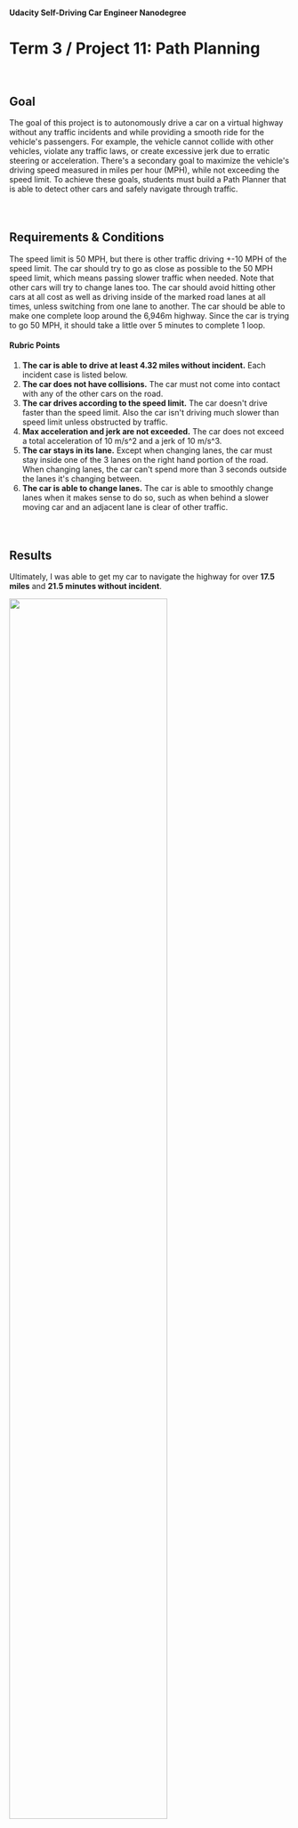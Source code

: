 #### Udacity Self-Driving Car Engineer Nanodegree

# Term 3 / Project 11: Path Planning


##### &nbsp;

## Goal
The goal of this project is to autonomously drive a car on a virtual highway without any traffic incidents and while providing a smooth ride for the vehicle's passengers. For example, the vehicle cannot collide with other vehicles, violate any traffic laws, or create excessive jerk due to erratic steering or acceleration. There's a secondary goal to maximize the vehicle's driving speed measured in miles per hour (MPH), while not exceeding the speed limit. To achieve these goals, students must build a Path Planner that is able to detect other cars and safely navigate through traffic.

##### &nbsp;

## Requirements & Conditions
The speed limit is 50 MPH, but there is other traffic driving +-10 MPH of the speed limit. The car should try to go as close as possible to the 50 MPH speed limit, which means passing slower traffic when needed. Note that other cars will try to change lanes too. The car should avoid hitting other cars at all cost as well as driving inside of the marked road lanes at all times, unless switching from one lane to another. The car should be able to make one complete loop around the 6,946m highway. Since the car is trying to go 50 MPH, it should take a little over 5 minutes to complete 1 loop.

#### Rubric Points
1. **The car is able to drive at least 4.32 miles without incident.** Each incident case is listed below.
1. **The car does not have collisions.** The car must not come into contact with any of the other cars on the road.
1. **The car drives according to the speed limit.** The car doesn't drive faster than the speed limit. Also the car isn't driving much slower than speed limit unless obstructed by traffic.
1. **Max acceleration and jerk are not exceeded.** The car does not exceed a total acceleration of 10 m/s^2 and a jerk of 10 m/s^3.
1. **The car stays in its lane.** Except when changing lanes, the car must stay inside one of the 3 lanes on the right hand portion of the road. When changing lanes, the car can't spend more than 3 seconds outside the lanes it's changing between.
1. **The car is able to change lanes.** The car is able to smoothly change lanes when it makes sense to do so, such as when behind a slower moving car and an adjacent lane is clear of other traffic.


##### &nbsp;

## Results
Ultimately, I was able to get my car to navigate the highway for over **17.5 miles** and **21.5 minutes without incident**.

<img src="results/best-score.png" width="75%" /></a>

[Here](https://youtu.be/3QYBQGf2RrE) is a video showing the results.

<a href="https://youtu.be/3QYBQGf2RrE"><img src="results/video-thumbnail.png" width="55%" /></a>

##### &nbsp;

## Approach
In building a path planner, there are many possible approaches with varying levels of complexity. I decided to keep my approach as simple as possible, while leveraging much of the starter code provided in the [project walkthrough.](https://youtu.be/7sI3VHFPP0w)

All of my code can be found in `main.cpp` from line [line 249](https://github.com/tommytracey/Udacity-CarND-Term3/blob/master/p11-path-planning/src/main.cpp#L249) to 436 (below the helper functions provided by Udacity). There are three main sections:

1. **Prediction** &mdash; leverage our car's localization data and the sensor fusion data to detect other cars and determine their relative positions.
2. **Behavior** &mdash; given the above predictions, determine if and when our car should change lanes so that it can safely but efficiently navigate through traffic.
3. **Trajectory** &mdash; given the above predictions and behavior model, calculate our car's path and feed it to the simulator.

##### &nbsp;

### Prediction

##### Data Provided
The map of the highway is in data/highway_map.txt. Each waypoint in the list contains `[x,y,s,dx,dy]` values. `x` and `y` are the waypoint's map coordinate position, the `s` value is the distance along the road to get to that waypoint in meters, the `dx` and `dy` values define the unit normal vector pointing outward of the highway loop.

The highway's waypoints loop around so the Frenet `s` value distance along the road goes from 0 to 6945.554.

Our car's localization data ([line 230](https://github.com/tommytracey/Udacity-CarND-Term3/blob/master/p11-path-planning/src/main.cpp#L230)):

```c++
  double car_x = j[1]["x"];  // Cartesian map coordinates
  double car_y = j[1]["y"];  // Cartesian map coordinates
  double car_s = j[1]["s"];  // Frenet coordinate, longitudinal distance from track start 0
  double car_d = j[1]["d"];  // Frenet coordinate, lateral distance from road median 0
  double car_yaw = j[1]["yaw"];  // steering angle / heading
  double car_speed = j[1]["speed"];
```
##### &nbsp;

The sensor fusion data provides a list of all other cars on our side of the road. Data for each car is a one dimensional vector: `[id, x, y, vx, vy, s, d]`. Note that `vx` and `vy` represent the car's velocity. All other variables are the same as the localization inputs.
```c++
auto sensor_fusion = j[1]["sensor_fusion"];
```
##### &nbsp;

With this data in hand, we can now calculate the longitudinal (`s`) and lateral (`d`) distances for other cars on the road and which lane they're in relative to ours.

First we need to initialize our own lane and velocity ([line 205](https://github.com/tommytracey/Udacity-CarND-Term3/blob/master/p11-path-planning/src/main.cpp#L205)):

```c++
// by default our car starts in lane 1
int lane = 1;

// initialize our reference velocity
double ref_vel = 0.0; // mph
```

##### &nbsp;

Based on `d` we can determine which lane each car is in ([line 258](https://github.com/tommytracey/Udacity-CarND-Term3/blob/master/p11-path-planning/src/main.cpp#L258)):


```c++
// initialize lane identifiers for other cars
bool car_ahead = false;
bool car_left = false;
bool car_right = false;

// which lane is the other car in
for (int i = 0; i < sensor_fusion.size(); i++) {
  float d = sensor_fusion[i][6];
  int car_lane;

  if (d >= 0 && d < 4) {
    car_lane = 0;  // left lane
  } else if (d >= 4 && d < 8) {
    car_lane = 1;  // middle lane
  } else if (d >= 8 && d <= 12) {
    car_lane = 2;  // right lane
  } else {
    continue;
  }
```

##### &nbsp;

We can then use the remaining fusion data to calculate each of the other car's positions (`s`).

```c++
// other car's velocity, speed, and position
double vx = sensor_fusion[i][3];
double vy = sensor_fusion[i][4];
double check_speed = sqrt(vx*vx + vy*vy);
double check_car_s = sensor_fusion[i][5];

// car s position after executing previous trajectory
check_car_s += ((double)prev_size*0.02*check_speed);
```

##### &nbsp;

<img src="results/arrow2.png" width="40%" /></a>

#### This is where things get interesting.

Now that we have `s` and `d` for the other cars, we need to determine if any of the cars are within some minimum distance in our lane or an adjacent lane. The values you set for these distances will significantly impact how aggressively your car navigates through traffic. After several iterations, I ultimately settled on the distance gap parameters below (also [line 287](https://github.com/tommytracey/Udacity-CarND-Term3/blob/master/p11-path-planning/src/main.cpp#L287)).

To summarize, the model identifies:
* a `car_ahead` if there is a car in my lane less than 20m ahead
* a `car_left` if there is a car in the lane to my left that is less than 60m ahead _and_ less than 5m behind my car.
* a `car_right` if there is a car in the lane to my right that is less than 60m ahead _and_ less than 5m behind my car.

```c++
// minimum distance gaps between our car and other cars
int gap_ahead_my_lane = 20; // m
int gap_ahead_oth_lane = 60; // m
int gap_behind = 5; // m

// determine if other car is within minimum distance gaps
if (car_lane == lane) {
  car_ahead |= (check_car_s > car_s) && ((check_car_s - car_s) < gap_ahead_my_lane);
} else if (lane - car_lane == 1) {
  car_left |= ((check_car_s + gap_behind) > car_s ) && ((check_car_s - gap_ahead_oth_lane) < car_s);
} else if (lane - car_lane == -1) {
  car_right |= ((check_car_s + gap_behind) > car_s ) && ((check_car_s - gap_ahead_oth_lane) < car_s);
}
```

##### &nbsp;

### Behavior

The basic strategy with choosing the above parameters is to make sure there is adequate room in either the left or right lane to pass the car ahead of me. This allows my car to more intelligently chose whether to pass on the left or right.

Also, the model is quite aggressive in that it allows my car to cut in front of other cars even if they're only 5m behind me. If you watch [the video](https://youtu.be/3QYBQGf2RrE?t=53s), you can see how this allows my car to navigate through tight spaces and avoid getting stuck in traffic. However, there is a safety risk. My car is more likely to cut in front of another car and cause a collision from behind. In real life this would be a huge concern and you'd want to set the `gap_behind` value higher. But in this simulation I found the risk of getting rear-ended was quite rare, so I kept this parameter at 5m.

Now equipped with the positions of the other cars, I can model my car's behavior according to the above strategy ([line 302](https://github.com/tommytracey/Udacity-CarND-Term3/blob/master/p11-path-planning/src/main.cpp#L302)):

```c++
// Behavior: modulate car to avoid collisions

double acc = 0.224;  // accelleration increment
double max_speed = 49.8;  // mph

// when there's a car ahead
if (car_ahead) {
  // if left lane is free, change to left lane
  if (lane > 0 && !car_left) {
  lane--;
  // otherwise if right lane is free, change to right lane
  } else if (lane < 2 && !car_right) {
    lane++;
  } else {
    // if left and right lanes are blocked then slow down
    ref_vel -= acc;
  }
// if there isn't a car ahead
} else {
  if (lane != 1) {
    // move back to the center lane if it's clear
    if ((lane == 0 && !car_right) || (lane == 2 && !car_left)) {
      lane = 1;
    }
  }
  // increase speed (up to speed limit)
  if (ref_vel < max_speed) {
    ref_vel += acc;
  }
}
```
Notice that the above code also includes logic that moves the car back into the center lane whenever it's safe to do so ([line 320](https://github.com/tommytracey/Udacity-CarND-Term3/blob/master/p11-path-planning/src/main.cpp#L320)). Doing this helps prevent the car from getting pinned in the right or left lane, and therefore creates more opportunities to pass slower cars ahead.

##### &nbsp;

### Trajectory
The final task is to calculate an optimal trajectory based on the car's lane target, speed, coordinates, and most recent path points.

Here are the basic steps:
1. Transform the waypoints from map coordinates (x,y) into the vehicle space (s,d).
1. Repurpose the last two points of the previous trajectory. If there isn't a previous trajectory then we use the car's most recent position in conjunction three distant points.
1. Initialize the spline calculation. To simplify the math, the coordinates are transformed (shift and rotation) to local car coordinates.
1. Previous trajectory points are copied to the new trajectory to  maintain continuity.
1. The remaining trajectory points are calculated by evaluating the spline and then transforming the output coordinates back to map coordinates.

You can view the code for this sequence of steps starting at [line 333 of main.cpp](https://github.com/tommytracey/Udacity-CarND-Term3/blob/master/p11-path-planning/src/main.cpp#L333).

##### &nbsp;

### Future Improvements
Ultimately, this is a simplistic approach that works well in a simulated driving environment that isn't terribly dynamic. Trying to extend this path planner to a more stochastic environment (such as an urban setting) would require many improvements.
* Finite state machine that accommodates greater complexity with a more comprehensive set of driving actions and states.
* Cost functions that reward/penalize a broader set of environment variables in order to determine the optimal path (e.g. the relative speed of an vehicle approaching in the next lane prior to a lane change).
* Localization of other objects (not just cars) using sensor fusion.
* (for highway driving) A prediction and behavior model that looks for opportunities to pass by evaluating car positions two lanes over (not just in the adjacent lane).

##### &nbsp;

---

# Project Starter Code
In case you want to run this project yourself, below is the project starter code. This repository contains all the code needed to complete the final project for the Localization course in Udacity's Self-Driving Car Nanodegree.

### Simulator.
You can download the Term3 Simulator which contains the Path Planning Project from the [releases tab (https://github.com/udacity/self-driving-car-sim/releases/tag/T3_v1.2).

## Basic Build Instructions

1. Clone this repo.
2. Make a build directory: `mkdir build && cd build`
3. Compile: `cmake .. && make`
4. Run it: `./path_planning`.

Here is the data provided from the Simulator to the C++ Program

#### Main car's localization Data (No Noise)

["x"] The car's x position in map coordinates

["y"] The car's y position in map coordinates

["s"] The car's s position in frenet coordinates

["d"] The car's d position in frenet coordinates

["yaw"] The car's yaw angle in the map

["speed"] The car's speed in MPH

#### Previous path data given to the Planner

//Note: Return the previous list but with processed points removed, can be a nice tool to show how far along
the path has processed since last time.

["previous_path_x"] The previous list of x points previously given to the simulator

["previous_path_y"] The previous list of y points previously given to the simulator

#### Previous path's end s and d values

["end_path_s"] The previous list's last point's frenet s value

["end_path_d"] The previous list's last point's frenet d value

#### Sensor Fusion Data, a list of all other car's attributes on the same side of the road. (No Noise)

["sensor_fusion"] A 2d vector of cars and then that car's [car's unique ID, car's x position in map coordinates, car's y position in map coordinates, car's x velocity in m/s, car's y velocity in m/s, car's s position in frenet coordinates, car's d position in frenet coordinates.

## Details

1. The car uses a perfect controller and will visit every (x,y) point it recieves in the list every .02 seconds. The units for the (x,y) points are in meters and the spacing of the points determines the speed of the car. The vector going from a point to the next point in the list dictates the angle of the car. Acceleration both in the tangential and normal directions is measured along with the jerk, the rate of change of total Acceleration. The (x,y) point paths that the planner recieves should not have a total acceleration that goes over 10 m/s^2, also the jerk should not go over 50 m/s^3. (NOTE: As this is BETA, these requirements might change. Also currently jerk is over a .02 second interval, it would probably be better to average total acceleration over 1 second and measure jerk from that.

2. There will be some latency between the simulator running and the path planner returning a path, with optimized code usually its not very long maybe just 1-3 time steps. During this delay the simulator will continue using points that it was last given, because of this its a good idea to store the last points you have used so you can have a smooth transition. previous_path_x, and previous_path_y can be helpful for this transition since they show the last points given to the simulator controller with the processed points already removed. You would either return a path that extends this previous path or make sure to create a new path that has a smooth transition with this last path.

## Tips

A really helpful resource for doing this project and creating smooth trajectories was using http://kluge.in-chemnitz.de/opensource/spline/, the spline function is in a single hearder file is really easy to use.

---

## Dependencies

* cmake >= 3.5
  * All OSes: [click here for installation instructions](https://cmake.org/install/)
* make >= 4.1
  * Linux: make is installed by default on most Linux distros
  * Mac: [install Xcode command line tools to get make](https://developer.apple.com/xcode/features/)
  * Windows: [Click here for installation instructions](http://gnuwin32.sourceforge.net/packages/make.htm)
* gcc/g++ >= 5.4
  * Linux: gcc / g++ is installed by default on most Linux distros
  * Mac: same deal as make - [install Xcode command line tools]((https://developer.apple.com/xcode/features/)
  * Windows: recommend using [MinGW](http://www.mingw.org/)
* [uWebSockets](https://github.com/uWebSockets/uWebSockets)
  * Run either `install-mac.sh` or `install-ubuntu.sh`.
  * If you install from source, checkout to commit `e94b6e1`, i.e.
    ```
    git clone https://github.com/uWebSockets/uWebSockets
    cd uWebSockets
    git checkout e94b6e1
    ```

## Editor Settings

We've purposefully kept editor configuration files out of this repo in order to
keep it as simple and environment agnostic as possible. However, we recommend
using the following settings:

* indent using spaces
* set tab width to 2 spaces (keeps the matrices in source code aligned)

## Code Style

Please (do your best to) stick to [Google's C++ style guide](https://google.github.io/styleguide/cppguide.html).

## Project Instructions and Rubric

Note: regardless of the changes you make, your project must be buildable using
cmake and make!


## Call for IDE Profiles Pull Requests

Help your fellow students!

We decided to create Makefiles with cmake to keep this project as platform
agnostic as possible. Similarly, we omitted IDE profiles in order to ensure
that students don't feel pressured to use one IDE or another.

However! I'd love to help people get up and running with their IDEs of choice.
If you've created a profile for an IDE that you think other students would
appreciate, we'd love to have you add the requisite profile files and
instructions to ide_profiles/. For example if you wanted to add a VS Code
profile, you'd add:

* /ide_profiles/vscode/.vscode
* /ide_profiles/vscode/README.md

The README should explain what the profile does, how to take advantage of it,
and how to install it.

Frankly, I've never been involved in a project with multiple IDE profiles
before. I believe the best way to handle this would be to keep them out of the
repo root to avoid clutter. My expectation is that most profiles will include
instructions to copy files to a new location to get picked up by the IDE, but
that's just a guess.

One last note here: regardless of the IDE used, every submitted project must
still be compilable with cmake and make./

## How to write a README
A well written README file can enhance your project and portfolio.  Develop your abilities to create professional README files by completing [this free course](https://www.udacity.com/course/writing-readmes--ud777).
